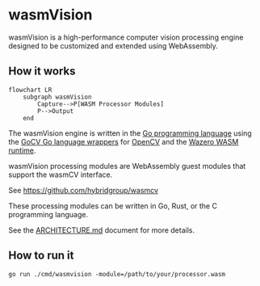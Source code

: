 # wasmVision

wasmVision is a high-performance computer vision processing engine designed to be customized and extended using WebAssembly.

## How it works

```mermaid
flowchart LR
    subgraph wasmVision
        Capture-->P[WASM Processor Modules]
        P-->Output
    end
```

The wasmVision engine is written in the [Go programming language](https://go.dev/) using the [GoCV Go language wrappers](https://github.com/hybridgroup/gocv) for [OpenCV](https://github.com/opencv/opencv) and the [Wazero WASM runtime](https://github.com/tetratelabs/wazero).

wasmVision processing modules are WebAssembly guest modules that support the wasmCV interface.

See https://github.com/hybridgroup/wasmcv

These processing modules can be written in Go, Rust, or the C programming language.

See the [ARCHITECTURE.md](ARCHITECTURE.md) document for more details.

## How to run it

```shell
go run ./cmd/wasmvision -module=/path/to/your/processor.wasm
```
